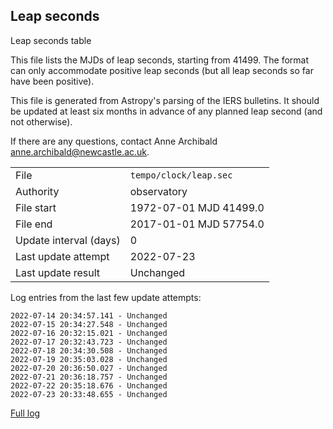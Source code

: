 
## Leap seconds

Leap seconds table

This file lists the MJDs of leap seconds, starting from 41499.
The format can only accommodate positive leap seconds (but all
leap seconds so far have been positive).

This file is generated from Astropy's parsing of the IERS
bulletins. It should be updated at least six months in advance
of any planned leap second (and not otherwise).

If there are any questions, contact Anne Archibald
<anne.archibald@newcastle.ac.uk>.

|     |     |
|:--- |:--- |
| File | `tempo/clock/leap.sec` |
| Authority | observatory |
| File start | 1972-07-01 MJD 41499.0 |
| File end | 2017-01-01 MJD 57754.0 |
| Update interval (days) | 0 |
| Last update attempt | 2022-07-23 |
| Last update result | Unchanged |

Log entries from the last few update attempts:
```
2022-07-14 20:34:57.141 - Unchanged
2022-07-15 20:34:27.548 - Unchanged
2022-07-16 20:32:15.021 - Unchanged
2022-07-17 20:32:43.723 - Unchanged
2022-07-18 20:34:30.508 - Unchanged
2022-07-19 20:35:03.028 - Unchanged
2022-07-20 20:36:50.027 - Unchanged
2022-07-21 20:36:18.757 - Unchanged
2022-07-22 20:35:18.676 - Unchanged
2022-07-23 20:33:48.655 - Unchanged
```
[Full log](https://raw.githubusercontent.com/ipta/pulsar-clock-corrections/main/log/tempo/clock/leap.sec.log)
